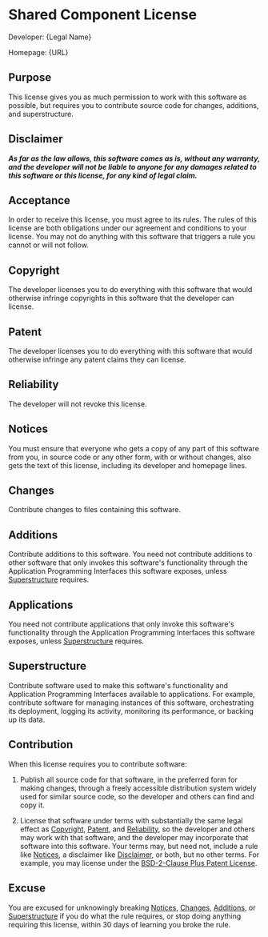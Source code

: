 # Shared Component License

Developer: {Legal Name}

<!-- The developer could be an individual, but more likely a legal entity. -->

Homepage: {URL}

<!-- Inspired by the "Source Code" notice line at the top of Parity.  Developers have been confused about what to put in the Source Code line.  Homepage and a URL placeholder should clear things up. -->

## Purpose

<!-- See https://writing.kemitchell.com/2019/01/10/Discipline-Stated-Purpose.html -->

This license gives you as much permission to work with this software as possible, but requires you to contribute source code for changes, additions, and superstructure.

<!-- Compare Parity, which does not make any permissive allowance for applications integrating the software being licensed: "This license lets you use and share this software for free, as long as you contribute software you make with it." -->

## Disclaimer

***As far as the law allows, this software comes as is, without any warranty, and the developer will not be liable to anyone for any damages related to this software or this license, for any kind of legal claim.***

<!-- Plain text renderings of the license should use symbols, like asterisks, rather than ALL CAPS, for conspicuity. -->

## Acceptance

In order to receive this license, you must agree to its rules.  The rules of this license are both obligations under our agreement and conditions to your license.  You may not do anything with this software that triggers a rule you cannot or will not follow.

<!-- Because the license puts significant obligations on the licensee, we need to dispel confusion about legal characterization and remedies. To head off wasteful arguments in uncharted legal territory, expressly recite both contract and license.  The terms alone cannot establish contract. But in the likely event that facts do, clarify the consequences. -->

<!-- The final sentence goes to impossibility and frustration.  It may not be necessary, but we'd all better avoid the argument. -->

## Copyright

The developer licenses you to do everything with this software that would otherwise infringe copyrights in this software that the developer can license.

## Patent

The developer licenses you to do everything with this software that would otherwise infringe any patent claims they can license.

<!-- Note the absence of any scope restriction, like Apache 2.0's limit to patents readings on the version to which someone contributed. First, that kind of scope language isn't particularly assuring.  It's often unclear how to tell what patents get covered, even with revision control data to hand.  Second, the primary use case for this license is entity licensors, who can do a single outbound patent analysis.  -->

<!-- Note that Contributing requires a strong patent grant. -->

## Reliability

The developer will not revoke this license.

<!-- Express irrevocability.  Note that headings are _not_ disclaimed, and Reliance evokes the relevant legal concept. -->

## Notices

You must ensure that everyone who gets a copy of any part of this software from you, in source code or any other form, with or without changes, also gets the text of this license, including its developer and homepage lines.

<!-- An orthodox open source style attribution condition. -->

## Changes

Contribute changes to files containing this software.

<!-- Designed to approximate MPL 2.0 style copyleft. -->

## Additions

Contribute additions to this software.  You need not contribute additions to other software that only invokes this software's functionality through the Application Programming Interfaces this software exposes, unless [Superstructure](#superstructure) requires.

<!-- Designed to sweep optimizations, functionality adds, and other improvements to the licensed software. -->

## Applications

You need not contribute applications that only invoke this software's functionality through the Application Programming Interfaces this software exposes, unless [Superstructure](#superstructure) requires.

<!-- Makes the selective nature of the copyleft rules explicit. -->

<!-- Compare MongoDB's statements on AGPLv3 https://www.mongodb.com/blog/post/the-agpl and SSPLv1 https://www.mongodb.com/licensing/server-side-public-license/faq#implications -->

## Superstructure

<!-- Other terms considered: "extensions", "framing" -->

Contribute software used to make this software's functionality and Application Programming Interfaces available to applications.  For example, contribute software for managing instances of this software, orchestrating its deployment, logging its activity, monitoring its performance, or backing up its data.

<!-- Note the parallelism of "functionality" and "APIs" with Applications and Additions. -->

<!-- The examples list cannot but restrict the more general language of the sentence before it. -->

## Contribution

When this license requires you to contribute software:

<!-- This language functions like a defined term, without falling back on lawyerly conventions that alienate non-lawyer readers. -->

1.  Publish all source code for that software, in the preferred form for making changes, through a freely accessible distribution system widely used for similar source code, so the developer and others can find and copy it.

<!-- FSF has objected to licenses that require sending code back to the licensor specifically. -->

<!-- On criterion 10 of the Open Source Definition, see https://writing.kemitchell.com/2018/11/05/OSD-Copyleft-Regulation.html#technology-neutrality -->

2.  License that software under terms with substantially the same legal effect as [Copyright](#copyright), [Patent](#patent), and [Reliability](#reliability), so the developer and others may work with that software, and the developer may incorporate that software into this software.  Your terms may, but need not, include a rule like [Notices](#notices), a disclaimer like [Disclaimer](#disclaimer), or both, but no other terms.  For example, you may license under the [BSD-2-Clause Plus Patent License](https://spdx.org/licenses/BSD-2-Clause-Patent.html).

<!-- Note that BSD-2-Clause-Patent's patent grant follows Apache 2.0's approach to scope. -->

## Excuse

You are excused for unknowingly breaking [Notices](#notices), [Changes](#changes), [Additions](#additions), or [Superstructure](#superstructure) if you do what the rule requires, or stop doing anything requiring this license, within 30 days of learning you broke the rule.

<!-- This language permits multiple excuses, so long as the rule breaker doesn't know about their breach on account of factual circumstances, rather than ignorance of the license terms.  First notice of any violation will make a licensee aware of the license terms. -->
